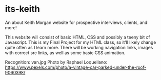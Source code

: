 # its-keith
An about Keith Morgan website for prospective interviews, clients, and more!

This website will consist of basic HTML, CSS and possibly a teeny bit of Javascript. This is my Final Project for my HTML class, so it'll likely change quite often as I learn more.
There will be working navigation links, images with correct src links, as well as some basic CSS animation. 

Recognition:
van.jpg Photo by Raphael Loquellano: https://www.pexels.com/photo/a-vintage-car-parked-under-the-roof-9060398/